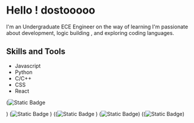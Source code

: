 # Hello ! dostooooo

I'm an Undergraduate ECE Engineer on the way of learning
I'm passionate about development, logic building , and exploring coding languages. 


## Skills and Tools

- Javascript
- Python
- C/C++
- CSS
- React

(![Static Badge](https://img.shields.io/badge/React-%230362fc)

)
(![Static Badge](https://img.shields.io/badge/Python-%23090a0a)
)
((![Static Badge](https://img.shields.io/badge/Javascript-%23bdb70b)
)
(![Static Badge](https://img.shields.io/badge/HTML-%23de5e09))
((![Static Badge](https://img.shields.io/badge/CSS-%23000000))
